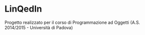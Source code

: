 # LinQedIn
Progetto realizzato per il corso di Programmazione ad Oggetti (A.S. 2014/2015 - Università di Padova)
